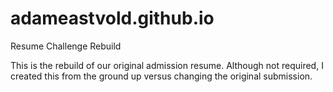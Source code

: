 # adameastvold.github.io
Resume Challenge Rebuild

This is the rebuild of our original admission resume. Although not required, I created this from the ground up versus changing the original submission.
